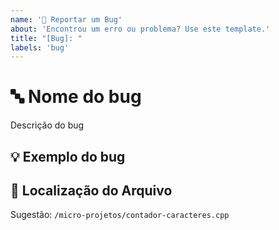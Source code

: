 ```yaml
---
name: '🐛 Reportar um Bug'
about: 'Encontrou um erro ou problema? Use este template.'
title: "[Bug]: "
labels: 'bug'
---
```


# 🔤 Nome do bug

Descrição do bug

## 💡 Exemplo do bug

## 📁 Localização do Arquivo

Sugestão: `/micro-projetos/contador-caracteres.cpp`

